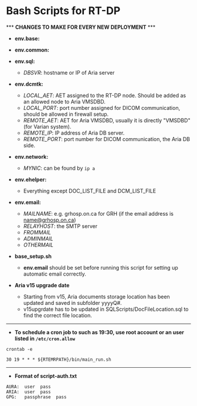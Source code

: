# Bash Scripts for RT-DP


*** __CHANGES TO MAKE FOR EVERY NEW DEPLOYMENT__ ***

* **env.base:**

* **env.common:**

* **env.sql:**
	- _DBSVR_: hostname or IP of Aria server

* **env.dcmtk:**
	- _LOCAL_AET_: AET assigned to the RT-DP node. Should be added as an allowed node to Aria VMSDBD.
	- _LOCAL_PORT_: port number assigned for DICOM communication, should be allowed in firewall setup.
	- _REMOTE_AET_: AET for Aria VMSDBD, usually it is directly "VMSDBD" (for Varian system).
	- _REMOTE_IP_: IP address of Aria DB server.
	- _REMOTE_PORT_: port number for DICOM communication, the Aria DB side.

* **env.network:**
	- _MYNIC_: can be found by `ip a`

* **env.ehelper:**
	- Everything except DOC_LIST_FILE and DCM_LIST_FILE

* **env.email:**
  	- _MAILNAME_: e.g. grhosp.on.ca for GRH (if the email address is name@grhosp.on.ca)
  	- _RELAYHOST_: the SMTP server
	- _FROMMAIL_
	- _ADMINMAIL_
	- _OTHERMAIL_

* **base_setup.sh**
  	- __env.email__ should be set before running this script for setting up automatic email correctly.
  	  
* **Aria v15 upgrade date**
	- Starting from v15, Aria documents storage location has been updated and saved in subfolder yyyyQ#. 
	- v15upgrdate has to be updated in SQLScripts/DocFileLocation.sql to find the correct file location.


-------------------------------------

* __To schedule a cron job to such as 19:30, use root account or an user listed in `/etc/cron.allow`__

```
crontab -e

30 19 * * * ${RTEMRPATH}/bin/main_run.sh
```

-------------------------------------

* __Format of script-auth.txt__

```
AURA:  user  pass
ARIA:  user  pass
GPG:   passphrase  pass
```


